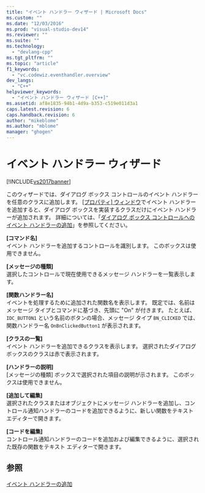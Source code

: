 ```yaml
---
title: "イベント ハンドラー ウィザード | Microsoft Docs"
ms.custom: ""
ms.date: "12/03/2016"
ms.prod: "visual-studio-dev14"
ms.reviewer: ""
ms.suite: ""
ms.technology: 
  - "devlang-cpp"
ms.tgt_pltfrm: ""
ms.topic: "article"
f1_keywords: 
  - "vc.codewiz.eventhandler.overview"
dev_langs: 
  - "C++"
helpviewer_keywords: 
  - "イベント ハンドラー ウィザード [C++]"
ms.assetid: af8e1835-94b1-4d9a-b353-c519e011d3a1
caps.latest.revision: 6
caps.handback.revision: 6
author: "mikeblome"
ms.author: "mblome"
manager: "ghogen"
---
```

# イベント ハンドラー ウィザード
[!INCLUDE[vs2017banner](../assembler/inline/includes/vs2017banner.md)]

このウィザードでは、ダイアログ ボックス コントロールのイベント ハンドラーを任意のクラスに追加します。  [&#91;プロパティ&#93; ウィンドウ](../Topic/Properties%20Window.md)でイベント ハンドラーを追加すると、ダイアログ ボックスを実装するクラスだけにイベント ハンドラーが追加されます。  詳細については、「[ダイアログ ボックス コントロールへのイベント ハンドラーの追加](../mfc/adding-event-handlers-for-dialog-box-controls.md)」を参照してください。  
  
 **\[コマンド名\]**  
 イベント ハンドラーを追加するコントロールを識別します。  このボックスは使用できません。  
  
 **\[メッセージの種類\]**  
 選択したコントロールで現在使用できるメッセージ ハンドラーを一覧表示します。  
  
 **\[関数ハンドラー名\]**  
 イベントを処理するために追加された関数名を表示します。  既定では、名前はメッセージ タイプとコマンドに基づき、先頭に "On" が付きます。  たとえば、`IDC_BUTTON1` という名前のボタンの場合、メッセージ タイプ `BN_CLICKED` では、関数ハンドラー名 `OnBnClickedButton1` が表示されます。  
  
 **\[クラスの一覧\]**  
 イベント ハンドラーを追加できるクラスを表示します。  選択されたダイアログ ボックスのクラスは赤で表示されます。  
  
 **\[ハンドラーの説明\]**  
 \[メッセージの種類\] ボックスで選択された項目の説明が示されます。  このボックスは使用できません。  
  
 **\[追加して編集\]**  
 選択されたクラスまたはオブジェクトにメッセージ ハンドラーを追加し、コントロール通知ハンドラーのコードを追加できるように、新しい関数をテキスト エディターで開きます。  
  
 **\[コードを編集\]**  
 コントロール通知ハンドラーのコードを追加および編集できるように、選択された既存の関数をテキスト エディターで開きます。  
  
## 参照  
 [イベント ハンドラーの追加](../ide/adding-an-event-handler-visual-cpp.md)